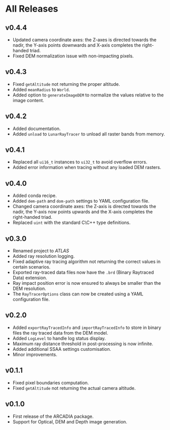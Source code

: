 # All Releases 

## v0.4.4 
- Updated camera coordinate axes: the Z-axes is directed towards the nadir, the Y-axis points downwards and X-axis completes the right-handed triad.
- Fixed DEM normalization issue with non-impacting pixels.

## v0.4.3 
- Fixed `getAltitude` not returning the proper altitude. 
- Added `meanRadius` to `World`.
- Added option to `generateImageDEM` to normalize the values relative to the image content.

## v0.4.2 
- Added documentation. 
- Added `unload` to `LunarRayTracer` to unload all raster bands from memory.

## v0.4.1
- Replaced all `ui16_t` instances to `ui32_t` to avoid overflow errors.
- Added error information when tracing without any loaded DEM rasters.

## v0.4.0
- Added conda recipe.
- Added `dem-path` and `dom-path` settings to YAML configuration file.
- Changed camera coordinate axes: the Z-axis is directed towards the nadir, the Y-axis now points upwards and the X-axis completes the right-handed triad.
- Replaced `uint` with the standard C\C++ type definitions. 

## v0.3.0
- Renamed project to _ATLAS_
- Added ray resolution logging. 
- Fixed adaptive ray tracing algorithm not returning the correct values in certain scenarios.
- Exported ray-traced data files now have the `.brd` (Binary Raytraced Data) extension.
- Ray impact position error is now ensured to always be smaller than the DEM resolution.
- The `RayTracerOptions` class can now be created using a YAML configuration file.

## v0.2.0 
- Added `exportRayTracedInfo` and `importRayTracedInfo` to store in binary files the ray traced data from the DEM model. 
- Added `LogLevel` to handle log status display.
- Maximum ray distance threshold in post-processing is now infinite. 
- Added additional SSAA settings customisation.
- Minor improvements.

## v0.1.1 
- Fixed pixel boundaries computation. 
- Fixed `getAltitude` not returning the actual camera altitude.

## v0.1.0 
- First release of the ARCADIA package. 
- Support for Optical, DEM and Depth image generation. 